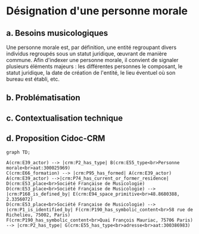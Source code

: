 # Désignation d'une personne morale

## a. Besoins musicologiques

Une personne morale est, par définition, une entité regroupant divers individus regroupés sous un statut juridique, œuvrant de manière commune. Afin d'indexer une personne morale, il convient de signaler plusieurs éléments majeurs : les différentes personnes le composant, le statut juridique, la date de création de l'entité, le lieu éventuel où son bureau est établi, etc.

## b. Problématisation

## c. Contextualisation technique

## d. Proposition Cidoc-CRM

```mermaid
graph TD;

A(crm:E39_actor) --> |crm:P2_has_type| B(crm:E55_type<br>Personne morale<br>aat:300025969)
C(crm:E66_formation) --> |crm:P95_has_formed| A(crm:E39_actor)
A(crm:E39_actor) -->|crm:P74_has_current_or_former_residence| D(crm:E53_place<br>Société Française de Musicologie)
D(crm:E53_place<br>Société Française de Musicologie) --> |crm:P168_is_defined_by| E(crm:E94_space_primitive<br>48.8680388, 2.3356072)
D(crm:E53_place<br>Société Française de Musicologie) --> |crm:P1_is_identified_by| F(crm:P190_has_symbolic_content<br>58 rue de Richelieu, 75002, Paris)
F(crm:P190_has_symbolic_content<br>Quai François Mauriac, 75706 Paris) --> |crm:P2_has_type| G(crm:E55_has_type<br>adresse<br>aat:300386983)

```
